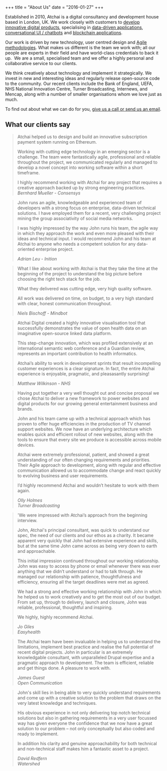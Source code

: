 +++
title = "About Us"
date = "2016-01-27"
+++


Established in 2010, Atchai is a digital consultancy and development house based in London, UK.  We work closely with customers to [develop innovative digital products](/we-develop/product-development), specialising in [data-driven applications](/we-develop/data-web-applications), [conversational UI / chatbots](/we-develop/conversational-ui-chatbots) and [blockchain applications](/we-develop/blockchain-ethereum-development).

Our work is driven by new technology, user centred design and [Agile methodologies](/about-us/how-we-work). What makes us different is the team we work with; all our people are experts in their field and have world-class credentials to back it up.  We are a small, specialised team and we offer a highly personal and collaborative service to our clients.

We think creatively about technology and implement it strategically. We invest in new and interesting ideas and regularly release open-source code to the community. Our recent clients include the Bank of England, UEFA, NHS National Innovation Centre, Turner Broadcasting, Internews, and Mencap, along with a number of smaller organisations whom we love just as much.

To find out about what we can do for you, [give us a call or send us an email](#contact).

## What our clients say

> Atchai helped us to design and build an innovative subscription payment system running on Ethereum.
>
> Working with cutting edge technology in an emerging sector is a challenge.  The team were fantastically agile, professional and reliable throughout the project, we communicated regularly and managed to develop a novel concept into working software within a short timeframe.
>
> I highly recommend working with Atchai for any project that requires a creative approach backed up by strong engineering practices.
> <cite>Bernhard Mueller -
> Consensys</cite>

<!-- -->

> John runs an agile, knowledgeable and experienced team of developers with a strong focus on enterprise, data-driven technical solutions. I have employed them for a recent, very challenging project mining the group associativity of social media networks.
>
> I was highly impressed by the way John runs his team, the agile way in which they approach the work and even more pleased with their ideas and technical input. I would recommend John and his team at Atchai to anyone who needs a competent solution for any data-oriented enterprise project.
>
> <cite>Adrian Leu -
> Inition</cite>

<!-- -->


> What I like about working with Atchai is that they take the time at the beginning of the project to understand the big picture before choosing the right tech stack for the job.
>
> What they delivered was cutting edge, very high quality software.
>
>All work was delivered on time, on budget, to a very high standard with clear, honest communication throughout.
>
> <cite>Niels Bischoff -
> Mindbot</cite>

<!-- -->

> Atchai Digital created a highly innovative visualisation tool that successfully demonstrates the value of open health data on an imaginative open-source linked data platform.
>
> This step-change innovation, which was profiled extensively at an international semantic web conference and a Guardian review, represents an important contribution to health informatics.
>
> Atchai’s ability to work in development sprints that result incompelling customer experiences is a clear signature. In fact, the entire Atchai experience is enjoyable, pragmatic, and pleasasantly surprising!
>
> <cite>Matthew Wilkinson -
> NHS</cite>

<!-- -->

> Having put together a very well thought out and concise proposal we chose Atchai to deliver a new framework to power websites and digital products for our growing general entertainment business and brands.
>
> John and his team came up with a technical approach which has proven to offer huge efficiencies in the production of TV channel support websites. We now have an underlying architecture which enables quick and efficient rollout of new websites, along with the tools to ensure that every site we produce is accessible across mobile devices.
>
> Atchai were extremely professional, patient, and showed a great understanding of our often changing requirements and priorities. Their Agile approach to development, along with regular and effective communication allowed us to accommodate change and react quickly to evolving business and user requirements.
>
> I’d highly recommend Atchai and wouldn’t hesitate to work with them again.
>
> <cite>Olly Holmes  
> Turner Broadcasting</cite>

<!-- -->


> 'We were impressed with Atchai’s approach from the beginning interview.
>
> John, Atchai's principal consultant, was quick to understand our spec, the need of our clients and our ethos as a charity. It became apparent very quickly that John had extensive experience and skills, but at the same time John came across as being very down to earth and approachable.
>
> This initial impression continued throughout our working relationship. John was easy to access by phone or email whenever there was ever anything that we didn’t understand or had to talk through. He managed our relationship with patience, thoughtfulness and efficiency, ensuring all the target deadlines were met as agreed.
>
> We had a strong and effective working relationship with John in which he helped us to work creatively and to get the most out of our budget. From set up, through to delivery, launch and closure, John was reliable, professional, thoughtful and inspiring.
>
> We highly, highly recommend Atchai.
>
> <cite>Jo Giles  
> Easyhealth</cite>

<!-- -->

> The Atchai team have been invaluable in helping us to understand the limitations, implement best practice and realise the full potential of recent digital projects. John in particular is an extremely knowledgable consultant, with unparalleled Drupal expertise and a pragmatic approach to development. The team is efficient, reliable and get things done. A pleasure to work with.
>
> <cite>James Guest  
> Open Communication</cite>

<!-- -->

> John's skill lies in being able to very quickly understand requirements and come up with a creative solution to the problem that draws on the very latest knowledge and techniques.
>
> His obvious experience in not only delivering top notch technical solutions but also in gathering requirements in a very user focussed way has given everyone the confidence that we now have a great solution to our problem – not only conceptually but also coded and ready to implement.
>
> In addition his clarity and genuine approachability for both technical and non-technical staff makes him a fantastic asset to a project.
>
> <cite>David Redfern  
> Watershed</cite>
